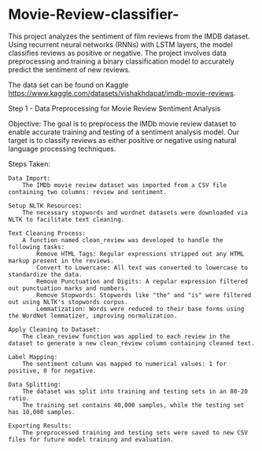 # Movie-Review-classifier-

This project analyzes the sentiment of film reviews from the IMDB dataset. Using recurrent neural networks (RNNs) with LSTM layers, the model classifies reviews as positive or negative. The project involves data preprocessing and training a binary classification model to accurately predict the sentiment of new reviews.

The data set can be found on Kaggle https://www.kaggle.com/datasets/vishakhdapat/imdb-movie-reviews. 

Step 1 - Data Preprocessing for Movie Review Sentiment Analysis

Objective:
The goal is to preprocess the IMDb movie review dataset to enable accurate training and testing of a sentiment analysis model. Our target is to classify reviews as either positive or negative using natural language processing techniques.

Steps Taken:

    Data Import:
        The IMDb movie review dataset was imported from a CSV file containing two columns: review and sentiment.

    Setup NLTK Resources:
        The necessary stopwords and wordnet datasets were downloaded via NLTK to facilitate text cleaning.

    Text Cleaning Process:
        A function named clean_review was developed to handle the following tasks:
            Remove HTML Tags: Regular expressions stripped out any HTML markup present in the reviews.
            Convert to Lowercase: All text was converted to lowercase to standardize the data.
            Remove Punctuation and Digits: A regular expression filtered out punctuation marks and numbers.
            Remove Stopwords: Stopwords like "the" and "is" were filtered out using NLTK's stopwords corpus.
            Lemmatization: Words were reduced to their base forms using the WordNet lemmatizer, improving normalization.

    Apply Cleaning to Dataset:
        The clean_review function was applied to each review in the dataset to generate a new clean_review column containing cleaned text.

    Label Mapping:
        The sentiment column was mapped to numerical values: 1 for positive, 0 for negative.

    Data Splitting:
        The dataset was split into training and testing sets in an 80-20 ratio.
        The training set contains 40,000 samples, while the testing set has 10,000 samples.

    Exporting Results:
        The preprocessed training and testing sets were saved to new CSV files for future model training and evaluation.


